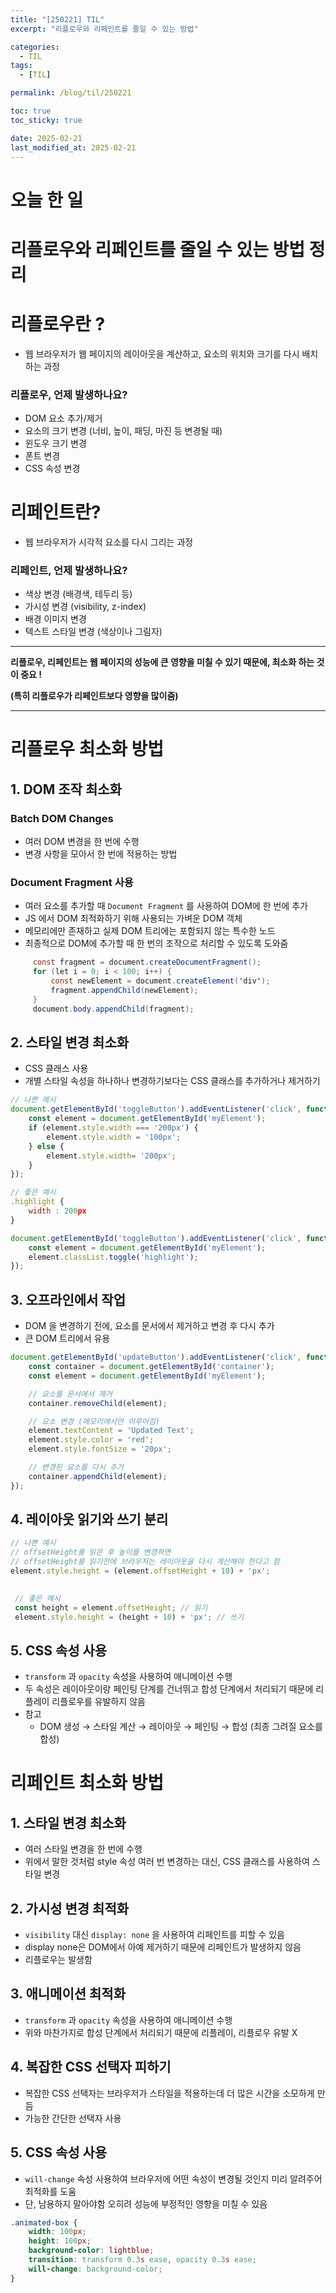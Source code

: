 ```yaml
---
title: "[250221] TIL"
excerpt: "리플로우와 리페인트를 줄일 수 있는 방법"

categories:
  - TIL
tags:
  - [TIL]

permalink: /blog/til/250221 

toc: true
toc_sticky: true

date: 2025-02-21
last_modified_at: 2025-02-21
---
```



# 오늘 한 일

# 리플로우와 리페인트를 줄일 수 있는 방법 정리

# 리플로우란 ?

- 웹 브라우저가 웹 페이지의 레이아웃을 계산하고, 요소의 위치와 크기를 다시 배치하는 과정

### 리플로우, 언제 발생하나요?

- DOM 요소 추가/제거
- 요소의 크기 변경 (너비, 높이, 패딩, 마진 등 변경될 때)
- 윈도우 크기 변경
- 폰트 변경
- CSS 속성 변경

# 리페인트란?

- 웹 브라우저가 시각적 요소를 다시 그리는 과정

### 리페인트, 언제 발생하나요?

- 색상 변경 (배경색, 테두리 등)
- 가시성 변경 (visibility, z-index)
- 배경 이미지 변경
- 텍스트 스타일 변경 (색상이나 그림자)

---

**리플로우, 리페인트는 웹 페이지의 성능에 큰 영향을 미칠 수 있기 때문에, 최소화 하는 것이 중요 !**  

**(특히 리플로우가 리페인트보다 영향을 많이줌)**

---

# 리플로우 최소화 방법

## 1. DOM 조작 최소화

### Batch DOM Changes

- 여러 DOM 변경을 한 번에 수행
- 변경 사항을 모아서 한 번에 적용하는 방법

### Document Fragment 사용

- 여러 요소를 추가할 때 `Document Fragment` 를 사용하여 DOM에 한 번에 추가
- JS 에서 DOM 최적화하기 위해 사용되는 가벼운 DOM 객체
- 메모리에만 존재하고 실제 DOM 트리에는 포함되지 않는 특수한 노드
- 최종적으로 DOM에 추가할 때 한 번의 조작으로 처리할 수 있도록 도와줌

```java
     const fragment = document.createDocumentFragment();
     for (let i = 0; i < 100; i++) {
         const newElement = document.createElement('div');
         fragment.appendChild(newElement);
     }
     document.body.appendChild(fragment);
```

## 2. 스타일 변경 최소화

- CSS 클래스 사용
- 개별 스타일 속성을 하나하나 변경하기보다는 CSS 클래스를 추가하거나 제거하기

```jsx
// 나쁜 예시
document.getElementById('toggleButton').addEventListener('click', function() {
    const element = document.getElementById('myElement');
    if (element.style.width === '200px') {
        element.style.width = '100px';
    } else {
        element.style.width= '200px';
    }
});
```

```jsx
// 좋은 예시 
.highlight {
    width : 200px
}

document.getElementById('toggleButton').addEventListener('click', function() {
    const element = document.getElementById('myElement');
    element.classList.toggle('highlight');
});
```

## 3. 오프라인에서 작업

- DOM 을 변경하기 전에, 요소를 문서에서 제거하고 변경 후 다시 추가
- 큰 DOM 트리에서 유용

```jsx
document.getElementById('updateButton').addEventListener('click', function() {
    const container = document.getElementById('container');
    const element = document.getElementById('myElement');

    // 요소를 문서에서 제거
    container.removeChild(element);

    // 요소 변경 (메모리에서만 이루어짐)
    element.textContent = 'Updated Text';
    element.style.color = 'red';
    element.style.fontSize = '20px';

    // 변경된 요소를 다시 추가
    container.appendChild(element);
});
```

## 4. 레이아웃 읽기와 쓰기 분리

```jsx
// 나쁜 예시
// offsetHeight를 읽은 후 높이를 변경하면
// offsetHeight를 읽기전에 브라우저는 레이아웃을 다시 계산해야 한다고 함
element.style.height = (element.offsetHeight + 10) + 'px';
```

```jsx
     
 // 좋은 예시
 const height = element.offsetHeight; // 읽기
 element.style.height = (height + 10) + 'px'; // 쓰기
```

## 5. CSS 속성 사용

- `transform` 과 `opacity` 속성을 사용하여 애니메이션 수행
- 두 속성은 레이아웃이랑 페인팅 단계를 건너뛰고 합성 단계에서 처리되기 때문에 리플레이 리플로우를 유발하지 않음
- 참고
    - DOM 생성 → 스타일 계산 → 레이아웃 → 페인팅 → 합성 (최종 그려질 요소를 합성)

# 리페인트 최소화 방법

## 1. 스타일 변경 최소화

- 여러 스타일 변경을 한 번에 수행
- 위에서 말한 것처럼 style 속성 여러 번 변경하는 대신, CSS 클래스를 사용하여 스타일 변경

## 2. 가시성 변경 최적화

- `visibility` 대신 `display: none` 을 사용하여 리페인트를 피할 수 있음
- display none은 DOM에서 아예 제거하기 때문에 리페인트가 발생하지 않음
- 리플로우는 발생함

## 3. 애니메이션 최적화

- `transform` 과 `opacity` 속성을 사용하여 애니메이션 수행
- 위와 마찬가지로 합성 단계에서 처리되기 때문에 리플레이, 리플로우 유발 X

## 4. 복잡한 CSS 선택자 피하기

- 복잡한 CSS 선택자는 브라우저가 스타일을 적용하는데 더 많은 시간을 소모하게 만듬
- 가능한 간단한 선택자 사용

## 5. CSS 속성 사용

- `will-change` 속성 사용하여 브라우저에 어떤 속성이 변경될 것인지 미리 알려주어 최적화를 도움
- 단, 남용하지 말아야함 오히려 성능에 부정적인 영향을 미칠 수 있음

```css
.animated-box {
    width: 100px;
    height: 100px;
    background-color: lightblue;
    transition: transform 0.3s ease, opacity 0.3s ease;
    will-change: background-color;
}
```